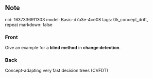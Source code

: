 ## Note
nid: 1637336911303
model: Basic-d7a3e-4ce08
tags: 05_concept_drift, repeat
markdown: false

### Front
Give an example for a <b>blind method</b> in <b>change
detection</b>.

### Back
Concept-adapting very fast decision trees (CVFDT)
